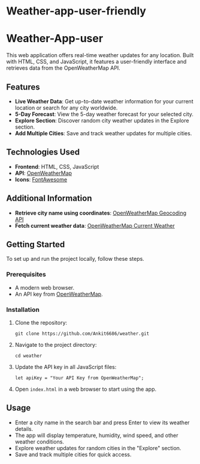 # Weather-app-user-friendly
# Weather-App-user

This web application offers real-time weather updates for any location. Built with HTML, CSS, and JavaScript, it features a user-friendly interface and retrieves data from the OpenWeatherMap API.

## Features

* **Live Weather Data**: Get up-to-date weather information for your current location or search for any city worldwide.
* **5-Day Forecast**: View the 5-day weather forecast for your selected city.
* **Explore Section**: Discover random city weather updates in the Explore section.
* **Add Multiple Cities**: Save and track weather updates for multiple cities.

## Technologies Used

* **Frontend**: HTML, CSS, JavaScript
* **API**: [OpenWeatherMap](https://openweathermap.org/)
* **Icons**: [FontAwesome](https://fontawesome.com/)

## Additional Information

* **Retrieve city name using coordinates**: [OpenWeatherMap Geocoding API](https://openweathermap.org/api/geocoding-api)
* **Fetch current weather data**: [OpenWeatherMap Current Weather](https://openweathermap.org/current)

## Getting Started

To set up and run the project locally, follow these steps.

### Prerequisites

* A modern web browser.
* An API key from [OpenWeatherMap](https://home.openweathermap.org/api_keys).

### Installation

1. Clone the repository:
   ```
   git clone https://github.com/Ankit6686/weather.git
   ```
2. Navigate to the project directory:
   ```
   cd weather
   ```
3. Update the API key in all JavaScript files:
   ```
   let apiKey = "Your API Key from OpenWeatherMap";
   ```
4. Open `index.html` in a web browser to start using the app.

## Usage

* Enter a city name in the search bar and press Enter to view its weather details.
* The app will display temperature, humidity, wind speed, and other weather conditions.
* Explore weather updates for random cities in the "Explore" section.
* Save and track multiple cities for quick access.
